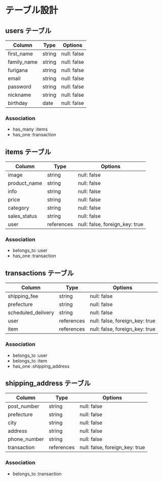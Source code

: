 # テーブル設計

## users テーブル

| Column      | Type   | Options     |
| ----------- | ------ | ----------- |
| first_name  | string | null: false |
| family_name | string | null: false |
| furigana    | string | null: false |
| email       | string | null: false |
| password    | string | null: false |
| nickname    | string | null: false |
| birthday    | date   | null: false |

### Association

- has_many :items
- has_one  :transaction

## items テーブル

| Column       | Type       | Options                        |
| ------------ | ---------- | ------------------------------ |
| image        | string     | null: false                    |
| product_name | string     | null: false                    |
| info         | string     | null: false                    |
| price        | string     | null: false                    |
| category     | string     | null: false                    |
| sales_status | string     | null: false                    |
| user         | references | null: false, foreign_key: true |

### Association

- belongs_to :user
- has_one    :transaction

## transactions テーブル

| Column              | Type       | Options                        |
| ------------------- | ---------- | ------------------------------ |
| shipping_fee        | string     | null: false                    |
| prefecture          | string     | null: false                    |
| scheduled_delivery  | string     | null: false                    |
| user                | references | null: false, foreign_key: true |
| item                | references | null: false, foreign_key: true |

### Association

- belongs_to :user
- belongs_to :item
- has_one    :shipping_address

## shipping_address テーブル

| Column             | Type       | Options                        |
| ------------------ | ---------- | ------------------------------ |
| post_number        | string     | null: false                    |
| prefecture         | string     | null: false                    |
| city               | string     | null: false                    |
| address            | string     | null: false                    |
| phone_number       | string     | null: false                    |
| transaction        | references | null: false, foreign_key: true |

### Association

- belongs_to :transaction
